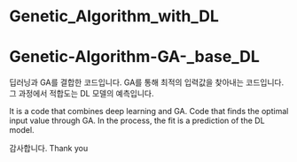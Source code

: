 # Genetic_Algorithm_with_DL

# Genetic-Algorithm-GA-_base_DL
딥러닝과 GA를 결합한 코드입니다.
GA를 통해 최적의 입력값을 찾아내는 코드입니다. 그 과정에서 적합도는 DL 모델의 예측입니다.

It is a code that combines deep learning and GA.
Code that finds the optimal input value through GA. In the process, the fit is a prediction of the DL model.

감사합니다.
Thank you
